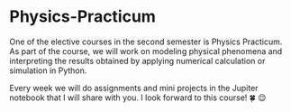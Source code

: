 # Physics-Practicum

One of the elective courses in the second semester is Physics Practicum. As part of the course, we will work on modeling physical phenomena and interpreting the results obtained by applying numerical calculation or simulation in Python. 

Every week we will do assignments and mini projects in the Jupiter notebook that I will share with you. I look forward to this course! :four_leaf_clover:	:relieved:
